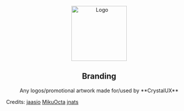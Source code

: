 <p align="center">
  <a href="https://github.com/crystalux-project/branding">
    <img src="https://github.com/crystalux-project/branding/blob/main/crystalux-logo-promo.png?raw=true" alt="Logo" width="150" height="150">
  </a>
</p>
<p align="center"> 
<h2 align="center"> Branding </h2>
</p>
<p align="center"> Any logos/promotional artwork made for/used by **CrystalUX** </p>




Credits:
[jaasio](https://github.com/jaasio)
[MikuOcta](https://github.com/MikuOcta)
[jnats](https://github.com/jnats)
